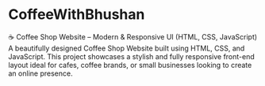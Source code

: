 # CoffeeWithBhushan
☕ Coffee Shop Website – Modern &amp; Responsive UI (HTML, CSS, JavaScript) A beautifully designed Coffee Shop Website built using HTML, CSS, and JavaScript. This project showcases a stylish and fully responsive front-end layout ideal for cafes, coffee brands, or small businesses looking to create an online presence.

